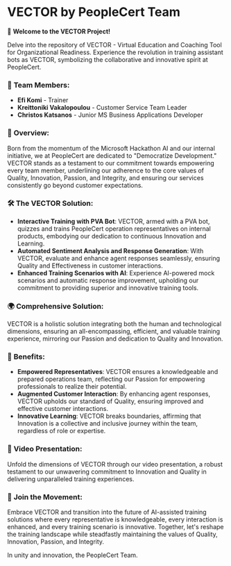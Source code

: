 **VECTOR by PeopleCert Team**
=============================

🌟 **Welcome to the VECTOR Project!**

Delve into the repository of VECTOR - Virtual Education and Coaching Tool for Organizational Readiness. Experience the revolution in training assistant bots as VECTOR, symbolizing the collaborative and innovative spirit at PeopleCert.

### 🤝 **Team Members:**

-   **Efi Komi** - Trainer
-   **Kreittoniki Vakalopoulou** - Customer Service Team Leader
-   **Christos Katsanos** - Junior MS Business Applications Developer

### 🌟 **Overview:**

Born from the momentum of the Microsoft Hackathon AI and our internal initiative, we at PeopleCert are dedicated to "Democratize Development." VECTOR stands as a testament to our commitment towards empowering every team member, underlining our adherence to the core values of Quality, Innovation, Passion, and Integrity, and ensuring our services consistently go beyond customer expectations.

### 🛠️ **The VECTOR Solution:**

-   **Interactive Training with PVA Bot**: VECTOR, armed with a PVA bot, quizzes and trains PeopleCert operation representatives on internal products, embodying our dedication to continuous Innovation and Learning.
-   **Automated Sentiment Analysis and Response Generation**: With VECTOR, evaluate and enhance agent responses seamlessly, ensuring Quality and Effectiveness in customer interactions.
-   **Enhanced Training Scenarios with AI**: Experience AI-powered mock scenarios and automatic response improvement, upholding our commitment to providing superior and innovative training tools.

### 🌍 **Comprehensive Solution:**

VECTOR is a holistic solution integrating both the human and technological dimensions, ensuring an all-encompassing, efficient, and valuable training experience, mirroring our Passion and dedication to Quality and Innovation.

### 🎉 **Benefits:**

-   **Empowered Representatives**: VECTOR ensures a knowledgeable and prepared operations team, reflecting our Passion for empowering professionals to realize their potential.
-   **Augmented Customer Interaction**: By enhancing agent responses, VECTOR upholds our standard of Quality, ensuring improved and effective customer interactions.
-   **Innovative Learning**: VECTOR breaks boundaries, affirming that Innovation is a collective and inclusive journey within the team, regardless of role or expertise.

### 🎥 **Video Presentation:**

Unfold the dimensions of VECTOR through our video presentation, a robust testament to our unwavering commitment to Innovation and Quality in delivering unparalleled training experiences.

### 🤝 **Join the Movement:**

Embrace VECTOR and transition into the future of AI-assisted training solutions where every representative is knowledgeable, every interaction is enhanced, and every training scenario is innovative. Together, let's reshape the training landscape while steadfastly maintaining the values of Quality, Innovation, Passion, and Integrity.

In unity and innovation, the PeopleCert Team.

